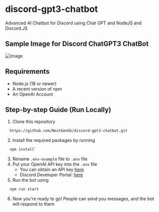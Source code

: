 # discord-gpt3-chatbot
Advanced AI Chatbot for Discord using Chat GPT and NodeJS and Discord.JS

## Sample Image for Discord ChatGPT3 ChatBot
![image](https://user-images.githubusercontent.com/95544839/220884957-1a8171b0-c1c8-45b6-b2b7-4d3170678bdc.png)


## Requirements

-   Node.js (18 or newer)
-   A recent version of npm
-   An OpenAI Account

## Step-by-step Guide (Run Locally)

1. Clone this repository 
```bash
  https://github.com/NextGenGk/discord-gpt3-chatbot.git
```
2. Install the required packages by running 
```bash
  npm install`
````
3. Rename `.env-example` file to `.env` file
4. Put your OpenAI API key into the `.env` file
    - You can obtain an API key [here](https://platform.openai.com/account/api-keys)
    - Discord Developer Portal: [here](https://discord.com/developers/applications)
5. Run the bot using 
```bash
  npm run start
```
6. Now you're ready to go! People can send you messages, and the bot will respond to them
